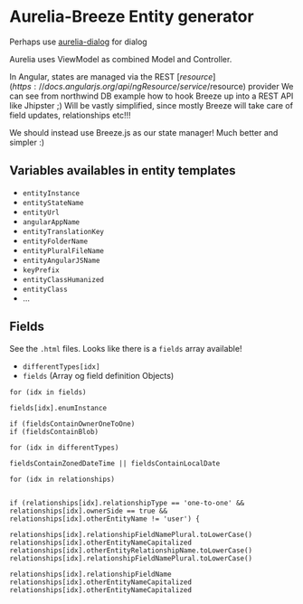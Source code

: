 # Aurelia-Breeze Entity generator

Perhaps use [aurelia-dialog](https://github.com/aurelia/dialog) for dialog

Aurelia uses ViewModel as combined Model and Controller.

In Angular, states are managed via the REST [$resource](https://docs.angularjs.org/api/ngResource/service/$resource) provider 
We can see from northwind DB example how to hook Breeze up into a REST API like Jhipster ;)
Will be vastly simplified, since mostly Breeze will take care of field updates, relationships etc!!!

We should instead use Breeze.js as our state manager! Much better and simpler :)

## Variables availables in entity templates

- `entityInstance`
- `entityStateName`
- `entityUrl`
- `angularAppName`
- `entityTranslationKey`
- `entityFolderName`
- `entityPluralFileName`
- `entityAngularJSName`
- `keyPrefix`
- `entityClassHumanized`
- `entityClass`
- ...


## Fields

See the `.html` files. Looks like there is a `fields` array available! 

- `differentTypes[idx]`
- `fields` (Array og field definition Objects)

```
for (idx in fields)

fields[idx].enumInstance

if (fieldsContainOwnerOneToOne) 
if (fieldsContainBlob) 

for (idx in differentTypes)

fieldsContainZonedDateTime || fieldsContainLocalDate

for (idx in relationships)


if (relationships[idx].relationshipType == 'one-to-one' && 
relationships[idx].ownerSide == true && 
relationships[idx].otherEntityName != 'user') {

relationships[idx].relationshipFieldNamePlural.toLowerCase()
relationships[idx].otherEntityNameCapitalized 
relationships[idx].otherEntityRelationshipName.toLowerCase()
relationships[idx].relationshipFieldNamePlural.toLowerCase()

relationships[idx].relationshipFieldName 
relationships[idx].otherEntityNameCapitalized
relationships[idx].otherEntityNameCapitalized

```